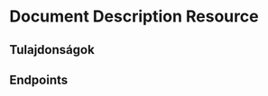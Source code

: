 # Document Description Resource

## Tulajdonságok

<ResourceProperties :resource="'document_description'" :lang="'hu'"/>

## Endpoints

[//]: <> (GET ENDPOINT)
<ResourceEndpoint :resource="'document_description'" :endpoint="'get'" :lang="'hu'">

<template v-slot:responseJSON>

<<< @/docs/fixtures/api/document_description/response/json/get_id.json

</template>

<template v-slot:responseXML>

<<< @/docs/fixtures/api/document_description/response/xml/get_id.xml

</template>

</ResourceEndpoint>

[//]: <> (GETCOLLECTION ENDPOINT)
<ResourceEndpoint :resource="'document_description'" :endpoint="'getCollection'" :lang="'hu'">

<template v-slot:responseJSON>

<<< @/docs/fixtures/api/document_description/response/json/get_page.json

</template>

<template v-slot:responseXML>

<<< @/docs/fixtures/api/document_description/response/xml/get_page.xml

</template>

</ResourceEndpoint>

[//]: <> (POST ENDPOINT)
<ResourceEndpoint :resource="'document_description'" :endpoint="'post'" :lang="'hu'">

<template v-slot:request>

<<< @/docs/fixtures/api/document_description/request/post.json

</template>

<template v-slot:responseJSON>

<<< @/docs/fixtures/api/document_description/response/json/get_id.json

</template>

<template v-slot:responseXML>

<<< @/docs/fixtures/api/document_description/response/xml/get_id.xml

</template>

</ResourceEndpoint>

[//]: <> (PUT ENDPOINT)
<ResourceEndpoint :resource="'document_description'" :endpoint="'put'" :lang="'hu'">

<template v-slot:request>

<<< @/docs/fixtures/api/document_description/request/put.json

</template>

<template v-slot:responseJSON>

<<< @/docs/fixtures/api/document_description/response/json/get_id.json

</template>

<template v-slot:responseXML>

<<< @/docs/fixtures/api/document_description/response/xml/get_id.xml

</template>

</ResourceEndpoint>

[//]: <> (DELETE ENDPOINT)
<ResourceEndpoint :resource="'document_description'" :endpoint="'delete'" :lang="'hu'"/>


